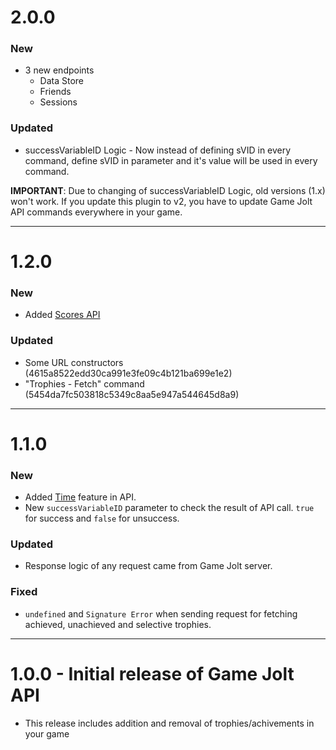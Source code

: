 # 2.0.0

### New

- 3 new endpoints
    - Data Store
    - Friends
    - Sessions

### Updated

- successVariableID Logic - Now instead of defining sVID in every command, define sVID in parameter and it's value will be used in every command.


**IMPORTANT**: Due to changing of successVariableID Logic, old versions (1.x) won't work. If you update this plugin to v2, you have to update Game Jolt API commands everywhere in your game.

---

# 1.2.0

### New
- Added [Scores API](https://gamejolt.com/game-api/doc/scores)

### Updated
- Some URL constructors (4615a8522edd30ca991e3fe09c4b121ba699e1e2)
- "Trophies - Fetch" command (5454da7fc503818c5349c8aa5e947a544645d8a9)

---

# 1.1.0

### New
- Added [Time](https://gamejolt.com/game-api/doc/time) feature in API.
- New `successVariableID` parameter to check the result of API call. `true` for success and `false` for unsuccess.

### Updated
- Response logic of any request came from Game Jolt server.

### Fixed
- `undefined` and `Signature Error` when sending request for fetching achieved, unachieved and selective trophies.

---

# 1.0.0 - Initial release of Game Jolt API
- This release includes addition and removal of trophies/achivements in your game

